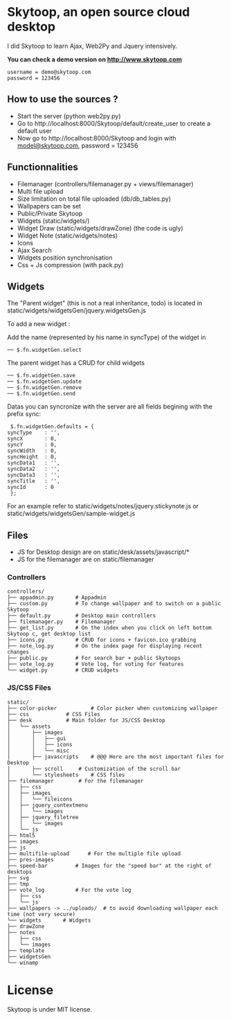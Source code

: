 # Skytoop, an open source cloud desktop

I did Skytoop to learn Ajax, Web2Py and Jquery intensively.

**You can check a demo version on http://www.skytoop.com**
    
    username = demo@skytoop.com
    password = 123456

## How to use the sources ? 

* Start the server (python web2py.py)
* Go to http://localhost:8000/Skytoop/default/create_user to create a default user
* Now go to http://localhost:8000/Skytoop and login with model@skytoop.com, password = 123456

## Functionnalities

* Filemanager (controllers/filemanager.py + views/filemanager)
* Multi file upload 
* Size limitation on total file uploaded (db/db_tables.py)
* Wallpapers can be set
* Public/Private Skytoop
* Widgets (static/widgets/)
* Widget Draw (static/widgets/drawZone) (the code is ugly)
* Widget Note (static/widgets/notes)
* Icons
* Ajax Search
* Widgets position synchronisation
* Css + Js compression (with pack.py)

## Widgets

The "Parent widget" (this is not a real inheritance, todo) is 
located in static/widgets/widgetsGen/jquery.widgetsGen.js

To add a new widget :

Add the name (represented by his name in syncType) of the widget in

    ── $.fn.widgetGen.select

The parent widget has a CRUD for child widgets

    ── $.fn.widgetGen.save
    ── $.fn.widgetGen.update
    ── $.fn.widgetGen.remove
    ── $.fn.widgetGen.send

Datas you can syncronize with the server are all fields begining 
with the prefix sync:

     $.fn.widgetGen.defaults = {
	syncType	: '',
	syncX		: 0,
	syncY		: 0,
	syncWidth	: 0,
	syncHeight	: 0,
	syncData1	: '',	 
	syncData2	: '',
	syncData3	: '',
	syncTitle	: '',
	syncId		: 0
     };

For an example refer to static/widgets/notes/jquery.stickynote.js 
or static/widgets/widgetsGen/sample-widget.js

## Files

* JS for Desktop design are on static/desk/assets/javascript/*
* JS for the filemanager are on static/filemanager

### Controllers

    controllers/
    ├── appadmin.py       # Appadmin
    ├── custom.py         # To change wallpaper and to switch on a public Skytoop
    ├── default.py        # Desktop main controllers
    ├── filemanager.py    # Filemanager
    ├── get_list.py       # On the index when you click on left bottom Skytoop c, get desktop list
    ├── icons.py          # CRUD for icons + favicon.ico grabbing
    ├── note_log.py       # On the index page for displaying recent changes
    ├── public.py	      # For search bar + public Skytoops 
    ├── vote_log.py	      # Vote log, for voting for features
    └── widget.py         # CRUD widgets

### JS/CSS Files

    static/
    ├── color-picker           # Color picker when customizing wallpaper
    ├── css			   # CSS Files
    ├── desk		   # Main folder for JS/CSS Desktop
    │   └── assets
    │       ├── images
    │       │   ├── gui
    │       │   ├── icons
    │       │   └── misc
    │       ├── javascripts    # @@@ Here are the most important files for Desktop
    │       ├── scroll	   # Customization of the scroll bar
    │       └── stylesheets	   # CSS files
    ├── filemanager		   # For the filemanager
    │   ├── css
    │   ├── images
    │   │   └── fileicons
    │   ├── jquery_contextmenu
    │   │   └── images
    │   ├── jquery_filetree
    │   │   └── images
    │   └── js
    ├── html5
    ├── images
    ├── js
    ├── multifile-upload	  # For the multiple file upload
    ├── pres-images
    ├── speed-bar		  # Images for the "speed bar" at the right of desktops
    ├── svg
    ├── tmp
    ├── vote_log		  # For the vote log
    │   ├── css
    │   └── js
    ├── wallpapers -> ../uploads/  # to avoid downloading wallpaper each time (not very secure)
    └── widgets		  # Widgets
    ├── drawZone	  
    ├── notes
    │   ├── css
    │   └── images
    ├── template
    ├── widgetsGen
    └── winamp


# License

Skytoop is under MIT license.

